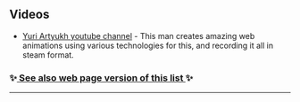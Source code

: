 ## Videos

  * [Yuri Artyukh youtube channel](https://www.youtube.com/user/flintyara) \- This man creates amazing web animations using various technologies for this, and recording it all in steam format.

### ✨[ See also web page version of this list ](https://awesome-web-animation.netlify.com)✨
---